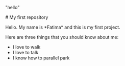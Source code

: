 "hello"



\# My first repository 



Hello. My name is \*Fatima\* and this is my first project.



Here are three things that you should know about me:

* I love to walk 
* I love to talk 
* I know how to parallel park 
